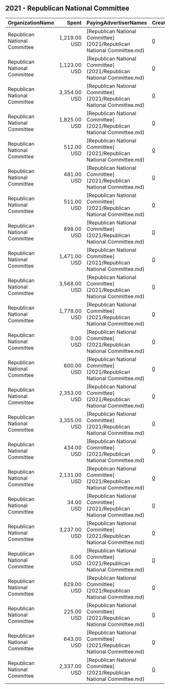 ## 2021 - Republican National Committee 
|OrganizationName|Spent|PayingAdvertiserNames|CreativeUrls|Impressions|Genders|AgeBrackets|CountryCodes|BillingAddresses|CandidateBallotInformation|
|:---|---:|:---|:---|---:|:---|:---|:---|:---|:---|
|Republican National Committee|1,219.00 USD|[Republican National Committee](2021/Republican National Committee.md)|[0](https://www.snap.com/political-ads/asset/55c09539171d715487968b0899604034043c32efd32b4b84736bccbfaa2628c3?mediaType=mp4)|151,309||25+|united states|"310 FIRST STREET SE,WASHINGTON,20003,US"|Republican National Committee|
|Republican National Committee|1,123.00 USD|[Republican National Committee](2021/Republican National Committee.md)|[0](https://www.snap.com/political-ads/asset/cd28d10926acc02b403513a487174a92939f7589e099cfe51b4f5242cce88e61?mediaType=mp4)|124,929||18-24|united states|"310 FIRST STREET SE,WASHINGTON,20003,US"|Republican National Committee|
|Republican National Committee|3,354.00 USD|[Republican National Committee](2021/Republican National Committee.md)|[0](https://www.snap.com/political-ads/asset/f6a49892aa2813d59257f4c77ba120ffbcea3f459868875d9b5964e1c35be582?mediaType=mp4)|611,300||18-24|united states|"310 FIRST STREET SE,WASHINGTON,20003,US"||
|Republican National Committee|1,825.00 USD|[Republican National Committee](2021/Republican National Committee.md)|[0](https://www.snap.com/political-ads/asset/5b8d596701633c6a3f77107a8576871051dba0419f139faed180ba90bf1505e7?mediaType=mp4)|377,226||18-24|united states|"310 FIRST STREET SE,WASHINGTON,20003,US"|Republican National Committee|
|Republican National Committee|512.00 USD|[Republican National Committee](2021/Republican National Committee.md)|[0](https://www.snap.com/political-ads/asset/6a05477c905db58af027d37064cc53eed1db41b4189e70b4f4b2d7bd514178a7?mediaType=mp4)|42,016||25+|united states|"310 FIRST STREET SE,WASHINGTON,20003,US"||
|Republican National Committee|481.00 USD|[Republican National Committee](2021/Republican National Committee.md)|[0](https://www.snap.com/political-ads/asset/5b8d596701633c6a3f77107a8576871051dba0419f139faed180ba90bf1505e7?mediaType=mp4)|70,064||18-24|united states|"310 FIRST STREET SE,WASHINGTON,20003,US"|Republican National Committee|
|Republican National Committee|511.00 USD|[Republican National Committee](2021/Republican National Committee.md)|[0](https://www.snap.com/political-ads/asset/771ca79ae65b39fc70ca138ba1889cee0a3bb409de007b05bf345a2e36472a45?mediaType=mp4)|49,014||18-25|united states|"310 FIRST STREET SE,WASHINGTON,20003,US"||
|Republican National Committee|898.00 USD|[Republican National Committee](2021/Republican National Committee.md)|[0](https://www.snap.com/political-ads/asset/b19feccbbd12397073a8776f5eb26888d0c3bfa5ef1d52beb37031d958a1a1d6?mediaType=mp4)|121,818||18+|united states|"310 FIRST STREET SE,WASHINGTON,20003,US"||
|Republican National Committee|1,471.00 USD|[Republican National Committee](2021/Republican National Committee.md)|[0](https://www.snap.com/political-ads/asset/55c09539171d715487968b0899604034043c32efd32b4b84736bccbfaa2628c3?mediaType=mp4)|234,916||25+|united states|"310 FIRST STREET SE,WASHINGTON,20003,US"|Republican National Committee|
|Republican National Committee|3,568.00 USD|[Republican National Committee](2021/Republican National Committee.md)|[0](https://www.snap.com/political-ads/asset/1ab5622a47a945e6b3563319cb7afbea0046f0775abf5504ecafb81a7b7c24d0?mediaType=mp4)|699,953||18-24|united states|"310 FIRST STREET SE,WASHINGTON,20003,US"|Republican National Committee|
|Republican National Committee|1,778.00 USD|[Republican National Committee](2021/Republican National Committee.md)|[0](https://www.snap.com/political-ads/asset/03c8331d0bd8a152ff86873537ee224a201c363d7dcfe0168b5e7d51a8c9bbae?mediaType=mp4)|387,251||18-24|united states|"310 FIRST STREET SE,WASHINGTON,20003,US"|Republican National Committee|
|Republican National Committee|0.00 USD|[Republican National Committee](2021/Republican National Committee.md)|[0](https://www.snap.com/political-ads/asset/82de40b99e31dafbcafabd0eaf96de9712594da327039d5fb6679367e2dc0e55?mediaType=png)|9||18+|united states|"310 FIRST STREET SE,WASHINGTON,20003,US"||
|Republican National Committee|600.00 USD|[Republican National Committee](2021/Republican National Committee.md)|[0](https://www.snap.com/political-ads/asset/2b9f77756f248cea33e357686172662441acd38c6123ea155d5ee92806667aae?mediaType=mp4)|85,323||18+|united states|"310 FIRST STREET SE,WASHINGTON,20003,US"||
|Republican National Committee|2,353.00 USD|[Republican National Committee](2021/Republican National Committee.md)|[0](https://www.snap.com/political-ads/asset/5ea69b02196b18297d80d63a7289db92727f3edbaf9617c6e3b3df9a07218d79?mediaType=mp4)|304,441||25+|united states|"310 FIRST STREET SE,WASHINGTON,20003,US"|Republican National Committee|
|Republican National Committee|3,355.00 USD|[Republican National Committee](2021/Republican National Committee.md)|[0](https://www.snap.com/political-ads/asset/f3a1831115e3b41d9c6c09ce2310230625a43034cad1cbe955aa157438363cb1?mediaType=mp4)|389,352||25+|united states|"310 FIRST STREET SE,WASHINGTON,20003,US"||
|Republican National Committee|434.00 USD|[Republican National Committee](2021/Republican National Committee.md)|[0](https://www.snap.com/political-ads/asset/f1c2daff131a0602bbbd62fb439e79586bc34b55b4858bd5a47532d7848e0668?mediaType=mp4)|55,580||25+|united states|"310 FIRST STREET SE,WASHINGTON,20003,US"|Republican National Committee|
|Republican National Committee|2,131.00 USD|[Republican National Committee](2021/Republican National Committee.md)|[0](https://www.snap.com/political-ads/asset/f1c2daff131a0602bbbd62fb439e79586bc34b55b4858bd5a47532d7848e0668?mediaType=mp4)|272,026||25+|united states|"310 FIRST STREET SE,WASHINGTON,20003,US"|Republican National Committee|
|Republican National Committee|34.00 USD|[Republican National Committee](2021/Republican National Committee.md)|[0](https://www.snap.com/political-ads/asset/078dea9048ea91f523a4c2e17a53217668e87eadfcd8629f9af0388fa3ca6377?mediaType=png)|3,944||18+|united states|"310 FIRST STREET SE,WASHINGTON,20003,US"||
|Republican National Committee|3,237.00 USD|[Republican National Committee](2021/Republican National Committee.md)|[0](https://www.snap.com/political-ads/asset/e2bd664c038ea300eee44c8088c6649228c9a50a65ec8d59d1d20eeede406b5a?mediaType=png)|163,695||18+|united states|"310 FIRST STREET SE,WASHINGTON,20003,US"||
|Republican National Committee|0.00 USD|[Republican National Committee](2021/Republican National Committee.md)|[0](https://www.snap.com/political-ads/asset/82de40b99e31dafbcafabd0eaf96de9712594da327039d5fb6679367e2dc0e55?mediaType=png)|58||18+|united states|"310 FIRST STREET SE,WASHINGTON,20003,US"||
|Republican National Committee|629.00 USD|[Republican National Committee](2021/Republican National Committee.md)|[0](https://www.snap.com/political-ads/asset/5ab2661c79595b6140a41eb590f012d793635b63df545e34341b493036376fe3?mediaType=mp4)|92,856||18+|united states|"310 FIRST STREET SE,WASHINGTON,20003,US"||
|Republican National Committee|225.00 USD|[Republican National Committee](2021/Republican National Committee.md)|[0](https://www.snap.com/political-ads/asset/03c8331d0bd8a152ff86873537ee224a201c363d7dcfe0168b5e7d51a8c9bbae?mediaType=mp4)|29,422||18-24|united states|"310 FIRST STREET SE,WASHINGTON,20003,US"|Republican National Committee|
|Republican National Committee|643.00 USD|[Republican National Committee](2021/Republican National Committee.md)|[0](https://www.snap.com/political-ads/asset/b7956117b517e212fc881896d003e32cb66d338a82782f63b0a25a77feefdf55?mediaType=mp4)|95,617||18+|united states|"310 FIRST STREET SE,WASHINGTON,20003,US"||
|Republican National Committee|2,337.00 USD|[Republican National Committee](2021/Republican National Committee.md)|[0](https://www.snap.com/political-ads/asset/3c2af064ca6f4051e7aeffd4e13cb5783f2d74f9ddb8a6578d465c724043a017?mediaType=mp4)|291,375||25+|united states|"310 FIRST STREET SE,WASHINGTON,20003,US"|Republican National Committee|
